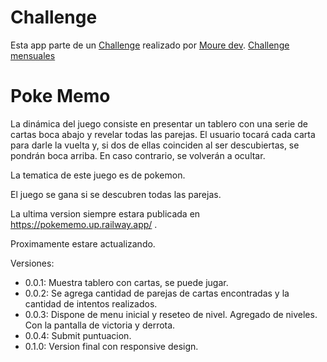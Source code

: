 # Challenge

Esta app parte de un [Challenge](https://go.rviewer.io/dev-memory-game-es/) realizado por [Moure dev](https://github.com/mouredev).
[Challenge mensuales](https://github.com/mouredev/Monthly-App-Challenge-2022)

# Poke Memo

La dinámica del juego consiste en presentar un tablero con una serie de cartas boca abajo y revelar todas las parejas. El usuario tocará cada carta para darle la vuelta y, si dos de ellas coinciden al ser descubiertas, se pondrán boca arriba. En caso contrario, se volverán a ocultar.

La tematica de este juego es de pokemon.

El juego se gana si se descubren todas las parejas.

La  ultima version siempre estara publicada en https://pokememo.up.railway.app/ .

Proximamente estare actualizando.

Versiones:
- 0.0.1: Muestra tablero con cartas, se puede jugar.
- 0.0.2: Se agrega cantidad de parejas de cartas encontradas y la cantidad de intentos realizados.
- 0.0.3: Dispone de menu inicial y reseteo de nivel. Agregado de niveles. Con la pantalla de victoria y derrota.
- 0.0.4: Submit puntuacion.
- 0.1.0: Version final con responsive design.
